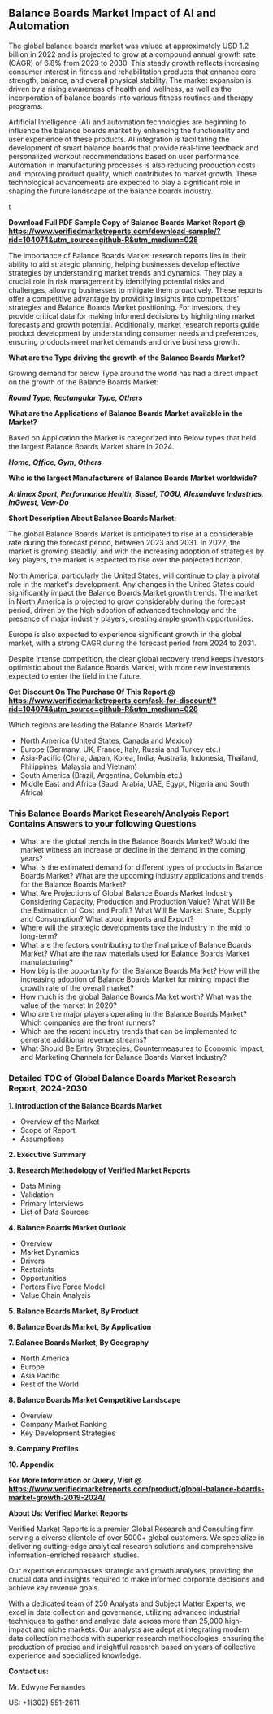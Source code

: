 <h2>Balance Boards Market Impact of AI and Automation</h2><p>The global balance boards market was valued at approximately USD 1.2 billion in 2022 and is projected to grow at a compound annual growth rate (CAGR) of 6.8% from 2023 to 2030. This steady growth reflects increasing consumer interest in fitness and rehabilitation products that enhance core strength, balance, and overall physical stability. The market expansion is driven by a rising awareness of health and wellness, as well as the incorporation of balance boards into various fitness routines and therapy programs.</p><p>Artificial Intelligence (AI) and automation technologies are beginning to influence the balance boards market by enhancing the functionality and user experience of these products. AI integration is facilitating the development of smart balance boards that provide real-time feedback and personalized workout recommendations based on user performance. Automation in manufacturing processes is also reducing production costs and improving product quality, which contributes to market growth. These technological advancements are expected to play a significant role in shaping the future landscape of the balance boards industry.</p>t</p><p id="" class=""><strong>Download Full PDF Sample Copy of Balance Boards Market Report @ <a href="https://www.verifiedmarketreports.com/download-sample/?rid=104074&utm_source=github-R&utm_medium=028" target="_blank">https://www.verifiedmarketreports.com/download-sample/?rid=104074&utm_source=github-R&utm_medium=028</a></strong></p><p>The importance of&nbsp;Balance Boards Market research reports lies in their ability to aid strategic planning, helping businesses develop effective strategies by understanding market trends and dynamics. They play a crucial role in risk management by identifying potential risks and challenges, allowing businesses to mitigate them proactively. These reports offer a competitive advantage by providing insights into competitors' strategies and Balance Boards Market positioning. For investors, they provide critical data for making informed decisions by highlighting market forecasts and growth potential. Additionally, market research reports guide product development by understanding consumer needs and preferences, ensuring products meet market demands and drive business growth.</p><p><strong>What are the&nbsp;Type driving the growth of the Balance Boards Market?</strong></p><p id="" class="">Growing demand for below Type around the world has had a direct impact on the growth of the Balance Boards Market:</p><em><strong>Round Type, Rectangular Type, Others</strong></em></p><strong>What are the&nbsp;Applications&nbsp;of Balance Boards Market available in the Market?</strong></p><p id="" class="">Based on Application the Market is categorized into Below types that held the largest Balance Boards Market share In 2024.</p><em><strong>Home, Office, Gym, Others</strong></em></p><strong>Who is the largest Manufacturers of Balance Boards Market worldwide?</strong></p><p><em><strong>Artimex Sport, Performance Health, Sissel, TOGU, Alexandave Industries, InGwest, Vew-Do</strong></em></p><p id="" class=""><strong>Short Description About Balance Boards Market:</strong></p><p>The global Balance Boards Market is anticipated to rise at a considerable rate during the forecast period, between 2023 and 2031. In 2022, the market is growing steadily, and with the increasing adoption of strategies by key players, the market is expected to rise over the projected horizon.</p><p>North America, particularly the United States, will continue to play a pivotal role in the market's development. Any changes in the United States could significantly impact the Balance Boards Market growth trends. The market in North America is projected to grow considerably during the forecast period, driven by the high adoption of advanced technology and the presence of major industry players, creating ample growth opportunities.</p><p>Europe is also expected to experience significant growth in the global market, with a strong CAGR during the forecast period from 2024 to 2031.</p><p>Despite intense competition, the clear global recovery trend keeps investors optimistic about the Balance Boards Market, with more new investments expected to enter the field in the future.</p><p id="" class=""><strong>Get Discount On The Purchase Of This Report @ <a href="https://www.verifiedmarketreports.com/ask-for-discount/?rid=104074&utm_source=github-R&utm_medium=028" target="_blank">https://www.verifiedmarketreports.com/ask-for-discount/?rid=104074&utm_source=github-R&utm_medium=028</a></strong></p>Which regions are leading the Balance Boards Market?</p><ul><li>North America (United States, Canada and Mexico)</li><li>Europe (Germany, UK, France, Italy, Russia and Turkey etc.)</li><li>Asia-Pacific (China, Japan, Korea, India, Australia, Indonesia, Thailand, Philippines, Malaysia and Vietnam)</li><li>South America (Brazil, Argentina, Columbia etc.)</li><li>Middle East and Africa (Saudi Arabia, UAE, Egypt, Nigeria and South Africa)</li></ul><h3 id="" class="">This Balance Boards Market Research/Analysis Report Contains Answers to your following Questions</h3><ul><li>What are the global trends in the Balance Boards Market? Would the market witness an increase or decline in the demand in the coming years?</li><li>What is the estimated demand for different types of products in Balance Boards Market? What are the upcoming industry applications and trends for the Balance Boards Market?</li><li>What Are Projections of Global Balance Boards Market Industry Considering Capacity, Production and Production Value? What Will Be the Estimation of Cost and Profit? What Will Be Market Share, Supply and Consumption? What about imports and Export?</li><li>Where will the strategic developments take the industry in the mid to long-term?</li><li>What are the factors contributing to the final price of Balance Boards Market? What are the raw materials used for Balance Boards Market manufacturing?</li><li>How big is the opportunity for the Balance Boards Market? How will the increasing adoption of Balance Boards Market for mining impact the growth rate of the overall market?</li><li>How much is the global Balance Boards Market worth? What was the value of the market In 2020?</li><li>Who are the major players operating in the Balance Boards Market? Which companies are the front runners?</li><li>Which are the recent industry trends that can be implemented to generate additional revenue streams?</li><li>What Should Be Entry Strategies, Countermeasures to Economic Impact, and Marketing Channels for Balance Boards Market Industry?</li></ul><h3 id="" class="">Detailed TOC of Global Balance Boards Market Research Report, 2024-2030</h3><p id="" class=""><strong>1. Introduction of the Balance Boards Market</strong></p><ul><li>Overview of the Market</li><li>Scope of Report</li><li>Assumptions</li></ul><p id="" class=""><strong>2. Executive Summary</strong></p><p id="" class=""><strong>3. Research Methodology of Verified Market Reports</strong></p><ul><li>Data Mining</li><li>Validation</li><li>Primary Interviews</li><li>List of Data Sources</li></ul><p id="" class=""><strong>4. Balance Boards Market Outlook</strong></p><ul><li>Overview</li><li>Market Dynamics</li><li>Drivers</li><li>Restraints</li><li>Opportunities</li><li>Porters Five Force Model</li><li>Value Chain Analysis</li></ul><p id="" class=""><strong>5. Balance Boards Market, By Product</strong></p><p id="" class=""><strong>6. Balance Boards Market, By Application</strong></p><p id="" class=""><strong>7. Balance Boards Market, By Geography</strong></p><ul><li>North America</li><li>Europe</li><li>Asia Pacific</li><li>Rest of the World</li></ul><p id="" class=""><strong>8. Balance Boards Market Competitive Landscape</strong></p><ul><li>Overview</li><li>Company Market Ranking</li><li>Key Development Strategies</li></ul><p id="" class=""><strong>9. Company Profiles</strong></p><p id="" class=""><strong>10. Appendix</strong></p><p id="" class=""><strong>For More Information or Query, Visit @ <a href="https://www.verifiedmarketreports.com/product/global-balance-boards-market-growth-2019-2024/" target="_blank">https://www.verifiedmarketreports.com/product/global-balance-boards-market-growth-2019-2024/</a></strong></p><p id="" class=""><strong>About Us: Verified Market Reports</strong></p><p id="" class="">Verified Market Reports is a premier Global Research and Consulting firm serving a diverse clientele of over 5000+ global customers. We specialize in delivering cutting-edge analytical research solutions and comprehensive information-enriched research studies.</p><p id="" class="">Our expertise encompasses strategic and growth analyses, providing the crucial data and insights required to make informed corporate decisions and achieve key revenue goals.</p><p id="" class="">With a dedicated team of 250 Analysts and Subject Matter Experts, we excel in data collection and governance, utilizing advanced industrial techniques to gather and analyze data across more than 25,000 high-impact and niche markets. Our analysts are adept at integrating modern data collection methods with superior research methodologies, ensuring the production of precise and insightful research based on years of collective experience and specialized knowledge.</p><p id="" class=""><strong>Contact us:</strong></p><p id="" class="">Mr. Edwyne Fernandes</p><p id="" class="">US: +1(302) 551-2611</p>